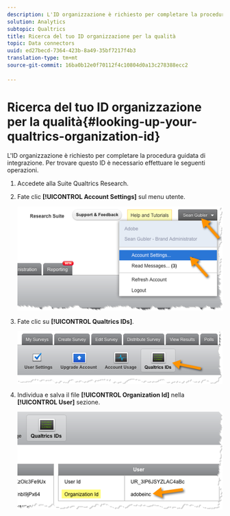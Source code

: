 ```yaml
---
description: L'ID organizzazione è richiesto per completare la procedura guidata di integrazione. Per trovare questo ID è necessario effettuare le seguenti operazioni.
solution: Analytics
subtopic: Qualtrics
title: Ricerca del tuo ID organizzazione per la qualità
topic: Data connectors
uuid: ed27becd-7364-423b-8a49-35bf7217f4b3
translation-type: tm+mt
source-git-commit: 16ba0b12e0f70112f4c10804d0a13c278388ecc2

---
```



# Ricerca del tuo ID organizzazione per la qualità{#looking-up-your-qualtrics-organization-id}

L'ID organizzazione è richiesto per completare la procedura guidata di integrazione. Per trovare questo ID è necessario effettuare le seguenti operazioni.

1. Accedete alla Suite Qualtrics Research.
1. Fate clic **[!UICONTROL Account Settings]** sul menu utente.

   ![](assets/qualtrics-org-id-1.png)

1. Fate clic su **[!UICONTROL Qualtrics IDs]**.

   ![](assets/qualtrics-org-id-2.png)

1. Individua e salva il file **[!UICONTROL Organization Id]** nella **[!UICONTROL User]** sezione.

   ![](assets/qualtrics-org-id-3.png)

